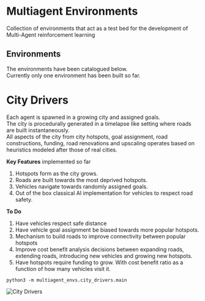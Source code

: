 Multiagent Environments
===
Collection of environments that act as a test bed for the development of Multi-Agent reinforcement learning

Environments
---
The environments have been catalogued below.  
Currently only one environment has been built so far.

# City Drivers
Each agent is spawned in a growing city and assigned goals.  
The city is procedurally generated in a timelapse like setting where roads are built instantaneously.  
All aspects of the city from city hotspots, goal assignment, road constructions, funding, road renovations and upscaling operates based on heuristics modeled after those of real cities.

**Key Features** implemented so far
1. Hotspots form as the city grows.
2. Roads are built towards the most deprived hotspots.
3. Vehicles navigate towards randomly assigned goals.
4. Out of the box classical AI implementation for vehicles to respect road safety.

**To Do**
1. Have vehicles respect safe distance
2. Have vehicle goal assignment be biased towards more popular hotspots.
3. Mechanism to build roads to improve connectivity between popular hotspots
4. Improve cost benefit analysis decisions between expanding roads, extending roads, introducing new vehicles and growing new hotspots.
5. Have hotspots require funding to grow. With cost benefit ratio as a function of how many vehicles visit it.

`python3 -m multiagent_envs.city_drivers.main`

![City Drivers](multiagent_envs/city_drivers/screenshots/v0.1.0.png "City Drivers v0.1.0")